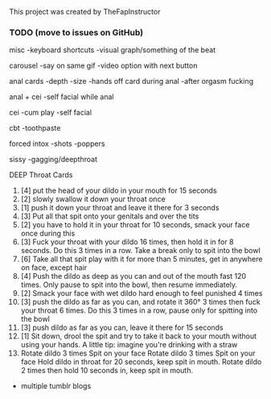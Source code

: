 This project was created by TheFapInstructor

### TODO (move to issues on GitHub)

misc
-keyboard shortcuts
-visual graph/something of the beat

carousel
-say on same gif
-video option with next button

anal cards
-depth
-size
-hands off card during anal
-after orgasm fucking

anal + cei
-self facial while anal

cei
-cum play
-self facial

cbt
-toothpaste

forced intox
-shots
-poppers

sissy
-gagging/deepthroat

DEEP Throat Cards

1.  [4] put the head of your dildo in your mouth for 15 seconds
2.  [2] slowly swallow it down your throat once
3.  [1] push it down your throat and leave it there for 3 seconds
4.  [3] Put all that spit onto your genitals and over the tits
5.  [2] you have to hold it in your throat for 10 seconds, smack your face once during this
6.  [3] Fuck your throat with your dildo 16 times, then hold it in for 8 seconds. Do this 3 times in a row. Take a break only to spit into the bowl
7.  [6] Take all that spit play with it for more than 5 minutes, get in anywhere on face, except hair
8.  [4] Push the dildo as deep as you can and out of the mouth fast 120 times. Only pause to spit into the bowl, then resume immediately.
9.  [2] Smack your face with wet dildo hard enough to feel punished 4 times
10. [3] push the dildo as far as you can, and rotate it 360° 3 times then fuck your throat 6 times. Do this 3 times in a row, pause only for spitting into the bowl
11. [3] push dildo as far as you can, leave it there for 15 seconds
12. [1] Sit down, drool the spit and try to take it back to your mouth without using your hands. A little tip: imagine you're drinking with a straw
13. Rotate dildo 3 times
    Spit on your face
    Rotate dildo 3 times
    Spit on your face
    Hold dildo in throat for 20 seconds, keep spit in mouth.
    Rotate dildo 2 times then hold 10 seconds in, keep spit in mouth.

* multiple tumblr blogs
